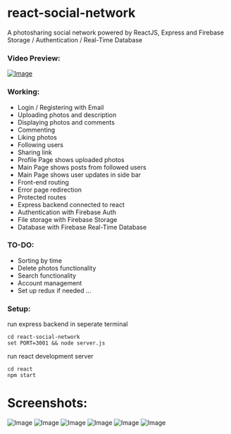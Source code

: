 # react-social-network
A photosharing social network powered by ReactJS, Express and Firebase Storage / Authentication / Real-Time Database

### Video Preview:
[![Image](https://i.imgur.com/tRuPxiN.png)](https://streamable.com/uyrrw)


### Working:
* Login / Registering with Email
* Uploading photos and description
* Displaying photos and comments
* Commenting
* Liking photos
* Following users
* Sharing link
* Profile Page shows uploaded photos
* Main Page shows posts from followed users
* Main Page shows user updates in side bar
* Front-end routing
* Error page redirection
* Protected routes
* Express backend connected to react
* Authentication with Firebase Auth
* File storage with Firebase Storage
* Database with Firebase Real-Time Database

### TO-DO:
* Sorting by time
* Delete photos functionality
* Search functionality
* Account management
* Set up redux if needed ...

### Setup:
run express backend in seperate terminal
```
cd react-social-network
set PORT=3001 && node server.js
```

run react development server
```
cd react
npm start
```

# Screenshots:
![Image](https://i.imgur.com/b5gOnFZ.png)
![Image](https://i.imgur.com/FSbuaPz.png)
![Image](https://i.imgur.com/Ub7WROS.png)
![Image](https://i.imgur.com/snUvPFp.png)
![Image](https://i.imgur.com/ByvHIGQ.png)
![Image](https://i.imgur.com/5ZjK7sv.png)